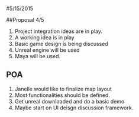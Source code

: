 #5/15/2015

##Proposal
4/5
1. Project integration ideas are in play.
2. A working idea is in play
3. Basic game design is being discussed 
4. Unreal engine will be used
5. Maya will be used.

## POA

1. Janelle would like to finalize map layout
2. Most functionalities should be defined.
3. Get unreal downloaded and do a basic demo
4. Maybe start on UI deisgn discussion framework.

